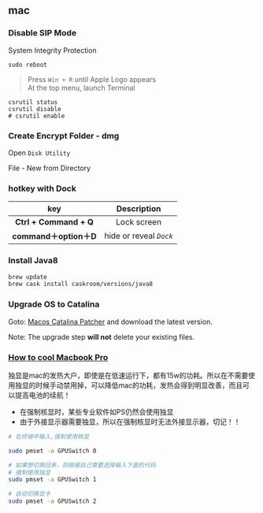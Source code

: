 ## mac

### Disable SIP Mode
System Integrity Protection

```
sudo reboot
```
> Press `Win + R` until Apple Logo appears<br>
At the top menu, launch Terminal

```
csrutil status
csrutil disable
# csrutil enable
```

### Create Encrypt Folder - dmg
Open `Disk Utility`

File - New from Directory

### hotkey with Dock
 key | Description
:---: | :---:
**Ctrl + Command + Q** | Lock screen
**command＋option＋D** | hide or reveal *`Dock`*

### Install Java8
```bash
brew update
brew cask install caskroom/versions/java8
```

### Upgrade OS to Catalina
Goto: [Macos Catalina Patcher](http://dosdude1.com/catalina/) and download the latest version.

Note: The upgrade step **will not** delete your existing files.

### [How to cool Macbook Pro](https://www.zhihu.com/question/19837256)

独显是mac的发热大户，即使是在低速运行下，都有15w的功耗。所以在不需要使用独显的时候手动禁用掉，可以降低mac的功耗，发热会得到明显改善，而且可以提高电池的续航！

- 在强制核显时，某些专业软件如PS仍然会使用独显
- 由于外接显示器需要独显，所以在强制核显时无法外接显示器，切记！！

```bash
# 在终端中输入,强制使用核显

sudo pmset -a GPUSwitch 0

# 如果想切换回来，则根据自己需要选择输入下面的代码
# 强制使用独显
sudo pmset -a GPUSwitch 1

# 自动切换显卡
sudo pmset -a GPUSwitch 2
```